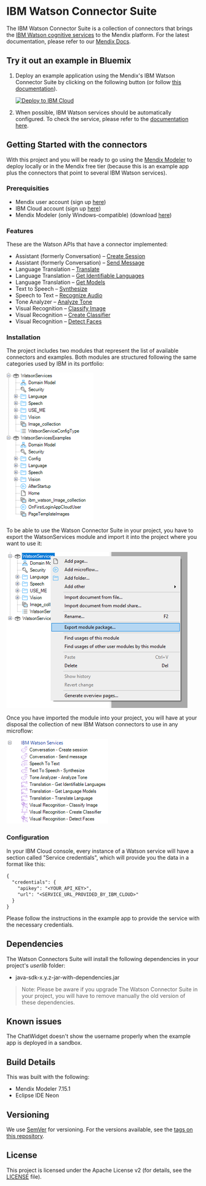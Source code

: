 # IBM Watson Connector Suite

The IBM Watson Connector Suite is a collection of connectors that brings the [IBM Watson cognitive services](https://www.ibm.com/watson/developercloud/) to the Mendix platform.
For the latest documentation, please refer to our [Mendix Docs](https://docs.mendix.com/refguide/ibm/ibm-watson-connector).

## Try it out an example in Bluemix

1. Deploy an example application using the Mendix's IBM Watson Connector Suite by clicking on the following button (or follow [this documentation](documentation/deploy-bluemix-button.md)).

   [![Deploy to IBM Cloud](https://cloud.ibm.com/devops/setup/deploy/button.png)](https://cloud.ibm.com/devops/setup/deploy?repository=https://github.com/mendix/IBM-Watson-Connector-Suite.git)

2. When possible, IBM Watson services should be automatically configured. To check the service, please refer to the [documentation here](documentation/usage.md).

## Getting Started with the connectors

With this project and you will be ready to go using the [Mendix Modeler](https://appstore.home.mendix.com/link/modelers/) to deploy locally or in the Mendix free tier (because this is an example app plus the connectors that point to several IBM Watson services).

### Prerequisities

* Mendix user account (sign up [here](https://www.mendix.com/try-now/))
* IBM Cloud account (sign up [here](https://cloud.ibm.com/registration))
* Mendix Modeler (only Windows-compatible) (download [here](https://appstore.home.mendix.com/link/modelers/))

### Features

These are the Watson APIs that have a connector implemented:

* Assistant (formerly Conversation) – [Create Session](https://cloud.ibm.com/apidocs/assistant-v2#create-a-session)
* Assistant (formerly Conversation) – [Send Message](https://cloud.ibm.com/apidocs/assistant-v2#send-user-input-to-assistant)
* Language Translation – [Translate](https://cloud.ibm.com/apidocs/language-translator#translate)
* Language Translation – [Get Identifiable Languages](https://cloud.ibm.com/apidocs/language-translator#list-identifiable-languages)
* Language Translation – [Get Models](https://cloud.ibm.com/apidocs/language-translator#list-models)
* Text to Speech – [Synthesize](https://cloud.ibm.com/apidocs/text-to-speech#synthesize-audio)
* Speech to Text – [Recognize Audio](https://cloud.ibm.com/apidocs/speech-to-text#recognize-audio)
* Tone Analyzer – [Analyze Tone](https://cloud.ibm.com/apidocs/tone-analyzer#analyze-general-tone)
* Visual Recognition – [Classify Image](https://cloud.ibm.com/apidocs/visual-recognition#classify-an-image)
* Visual Recognition – [Create Classifier](https://cloud.ibm.com/apidocs/visual-recognition#create-a-classifier)
* Visual Recognition – [Detect Faces](https://cloud.ibm.com/apidocs/visual-recognition#detect-faces-in-an-image)

### Installation

The project includes two modules that represent the list of available connectors and examples. Both modules are structured following the same categories used by IBM in its portfolio:

![Project module structure words](documentation/images/documentation_image_project_module_structure.png)

To be able to use the Watson Connector Suite in your project, you have to export the WatsonServices module and import it into the project where you want to use it:

![Export module](documentation/images/documentation_image_export_module.png)

Once you have imported the module into your project, you will have at your disposal the collection of new IBM Watson connectors to use in any microflow:

![Connectors available](documentation/images/documentation_image_connectors_available.png)

### Configuration

In your IBM Cloud console, every instance of a Watson service will have a section called "Service credentials", which will provide you the data in a format like this:

```
{
  "credentials": {
    "apikey": "<YOUR_API_KEY>",
    "url": "<SERVICE_URL_PROVIDED_BY_IBM_CLOUD>"
  }
}
```

Please follow the instructions in the example app to provide the service with the necessary credentials.

## Dependencies

The Watson Connectors Suite will install the following dependencies in your project's *userlib* folder:

* java-sdk-x.y.z-jar-with-dependencies.jar

> Note: Please be aware if you upgrade The Watson Connector Suite in your project, you will have to remove manually the old version of these dependencies.

## Known issues

The ChatWidget doesn't show the username properly when the example app is deployed in a sandbox.

## Build Details

This was built with the following:

* Mendix Modeler 7.15.1
* Eclipse IDE Neon

## Versioning

We use [SemVer](http://semver.org/) for versioning. For the versions available, see the [tags on this repository](https://github.com/mendix/IBM-Watson-Connector-Kit/tags).

## License

This project is licensed under the Apache License v2 (for details, see the [LICENSE](LICENSE-2.0.txt) file).
